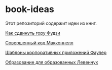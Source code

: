 # book-ideas

Этот репозиторий содержит идеи из книг.

[Как сдвинуть гору Фудзи](https://github.com/abtv/book-ideas/blob/master/how_would_you_move_mount_fuji.md)

[Совершенный код Макконнелл](https://github.com/abtv/book-ideas/blob/master/code_complete_mcconnell.md)

[Шаблоны корпоративных приложений Фаулер](https://github.com/abtv/book-ideas/blob/master/patterns_of_enterprise_application_architecture_fowler.md)

[Образование для образованных Левенчук](https://github.com/abtv/book-ideas/blob/master/education_levenchuk.md)
